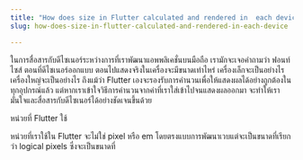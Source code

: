 ```yaml
---
title: "How does size in Flutter calculated and rendered in  each device"
slug: how-does-size-in-flutter-calculated-and-rendered-in-each-device

---
```


ในการสื่อสารกับดีไซเนอร์ระหว่างการที่เราพัฒนาแอพพลิเคชั่นบนมือถือ เรามักจะเจอคำถามว่า ฟอนท์ไซส์ ตอนที่ดีไซเนอร์ออกแบบ ตอนไปแสดงจริงในเครื่องจะมีขนาดเท่าไหร่ เครื่องเล็กจะเป็นอย่างไร เครื่องใหญ่จะเป็นอย่างไร ถึงแม้ว่า Flutter เองจะรองรับการคำนวนเพื่อให้แสดงผลได้อย่างถูกต้องในทุกอุปกรณ์แล้ว แต่หากเราเข้าใจวิธีการคำนวนจากค่าที่เราใส่เข้าไปจนแสดงผลออกมา จะทำให้เรามั่นใจและสื่อสารกับดีไซเนอร์ได้อย่างชัดเจนขึ้นด้วย

หน่วยที่ Flutter ใช้

หน่วยที่เราใช้ใน Flutter จะไม่ใช่ pixel หรือ em โดยตรงแบบการพัฒนาเวบแต่จะเป็นขนาดที่เรียกว่า logical pixels ซึ่งจะเป็นขนาดที่
